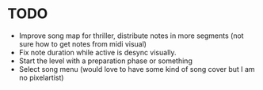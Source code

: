 
# TODO

* Improve song map for thriller, distribute notes in more segments (not sure how to get notes from midi visual)
* Fix note duration while active is desync visually.
* Start the level with a preparation phase or something
* Select song menu (would love to have some kind of song cover but I am no pixelartist)